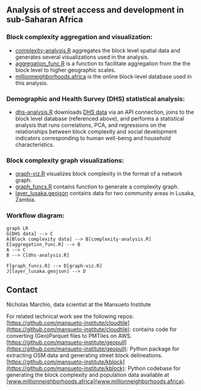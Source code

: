 
## Analysis of street access and development in sub-Saharan Africa


### Block complexity aggregation and visualization:

* [complexity-analysis.R](https://github.com/mansueto-institute/kblock-analysis/blob/main/complexity-analysis.R) aggregates the block level spatial data and generates several visualizations used in the analysis. 
* [aggregation_func.R](https://github.com/mansueto-institute/kblock-analysis/blob/main/aggregation_func.R) is a function to facilitate aggregation from the the block level to higher geographic scales.
* [millionneighborhoods.africa](https://www.millionneighborhoods.africa/download) is the online block-level database used in this analysis.

### Demographic and Health Survey (DHS) statistical analysis:

* [dhs-analysis.R](https://github.com/mansueto-institute/kblock-analysis/blob/main/dhs-analysis.R) downloads [DHS data](https://dhsprogram.com/) via an API connection, joins to the block level database (referenced above), and performs a statistical analysis that runs correlations, PCA, and regressions on the relationships between block complexity and social development indicators corresponding to human well-being and household characteristics.

### Block complexity graph visualizations:

* [graph-viz.R](https://github.com/mansueto-institute/kblock-analysis/blob/main/graph-viz.R) visualizes block complexity in the format of a network graph.
* [graph_funcs.R](https://github.com/mansueto-institute/kblock-analysis/blob/main/graph_funcs.R) contains function to generate a complexity graph.
* [layer_lusaka.geojson](https://github.com/mansueto-institute/kblock-analysis/blob/main/data/layer_lusaka.geojson) contains data for two community areas in Lusaka, Zambia. 

### Workflow diagram:
```mermaid
graph LR
G[DHS data] --> C
A[Block complexity data] --> B[complexity-analysis.R]
E[aggregation_func.R] --> B
A --> C
B --> C[dhs-analysis.R]

F[graph_funcs.R] --> D[graph-viz.R]
J[layer_lusaka.geojson] --> D
```

## Contact 
Nicholas Marchio, data scientist at the Mansueto Institute

For related technical work see the following repos:
[https://github.com/mansueto-institute/cloudtile](https://github.com/mansueto-institute/cloudtile): contains code for converting (Geo)Parquet files to PMTiles on AWS.
[https://github.com/mansueto-institute/geopull](https://github.com/mansueto-institute/geopull): Python package for extracting OSM data and generating street block delineations.
[https://github.com/mansueto-institute/kblock](https://github.com/mansueto-institute/kblock): Python codebase for generating the block complexity and population data available at [www.millionneighborhoods.africa](www.millionneighborhoods.africa).
